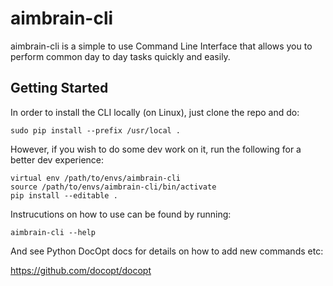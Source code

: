 # aimbrain-cli

aimbrain-cli is a simple to use Command Line Interface that allows you to
perform common day to day tasks quickly and easily.


## Getting Started

In order to install the CLI locally (on Linux), just clone the repo and do:

```
sudo pip install --prefix /usr/local .
```

However, if you wish to do some dev work on it, run the following for a better
dev experience:

```
virtual env /path/to/envs/aimbrain-cli
source /path/to/envs/aimbrain-cli/bin/activate
pip install --editable .
```

Instrucutions on how to use can be found by running:

```
aimbrain-cli --help
```

And see Python DocOpt docs for details on how to add new commands etc:

https://github.com/docopt/docopt

